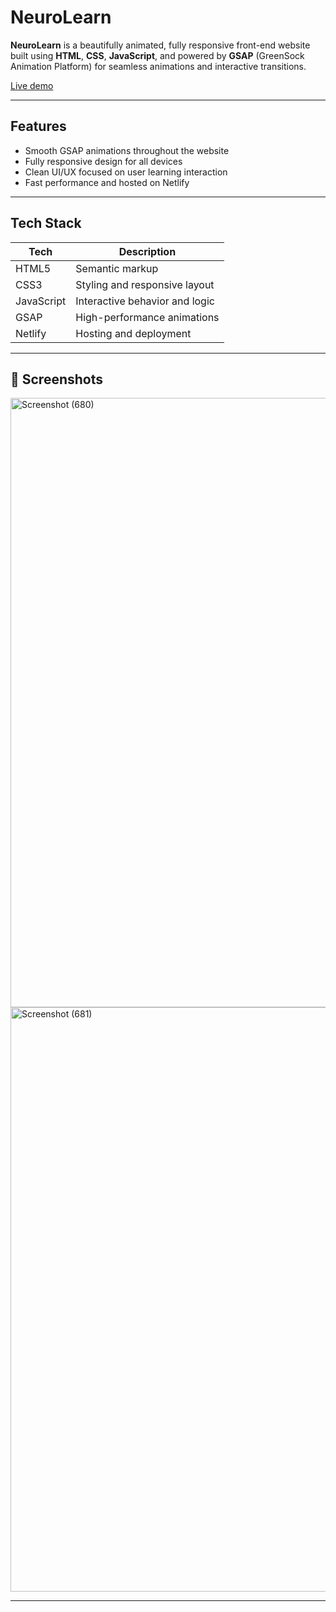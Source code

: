 #  NeuroLearn

**NeuroLearn** is a beautifully animated, fully responsive front-end website built using **HTML**, **CSS**, **JavaScript**, and powered by **GSAP** (GreenSock Animation Platform) for seamless animations and interactive transitions.

 [Live demo](neuro-learn.netlify.app)

---

##  Features

-  Smooth GSAP animations throughout the website
-  Fully responsive design for all devices
-  Clean UI/UX focused on user learning interaction
-  Fast performance and hosted on Netlify

---

##  Tech Stack

| Tech        | Description                          |
|-------------|--------------------------------------|
| HTML5       | Semantic markup                      |
| CSS3        | Styling and responsive layout        |
| JavaScript  | Interactive behavior and logic       |
| GSAP        | High-performance animations          |
| Netlify     | Hosting and deployment               |

---

## 📸 Screenshots

<img width="1917" height="975" alt="Screenshot (680)" src="https://github.com/user-attachments/assets/ea0f0140-80a5-4d93-bcb6-62473fff9bbb" />
<img width="1913" height="935" alt="Screenshot (681)" src="https://github.com/user-attachments/assets/706a18a5-4ebd-457e-a034-3d6a2f9bb927" />


---



